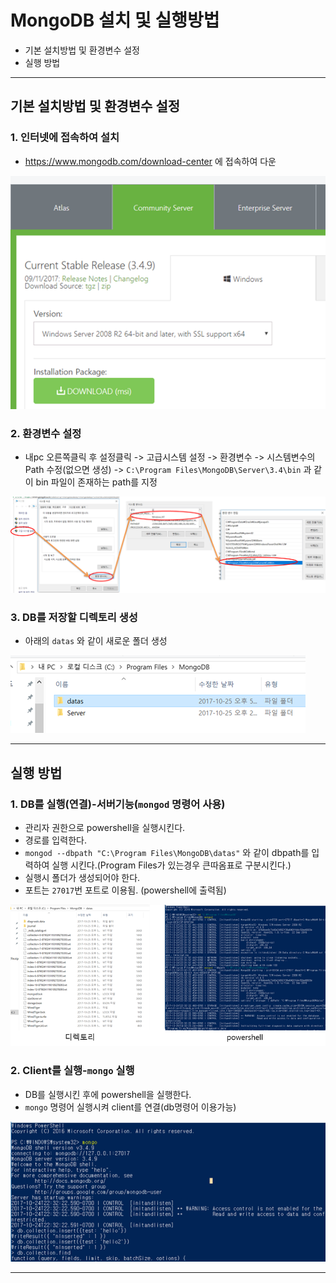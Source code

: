 # MongoDB 설치 및 실행방법
  - 기본 설치방법 및 환경변수 설정
  - 실행 방법

---

## 기본 설치방법 및 환경변수 설정
  ### 1. 인터넷에 접속하여 설치
  - https://www.mongodb.com/download-center 에 접속하여 다운

  ![](https://github.com/Lee-KyungSeok/Study/blob/master/MongoDB/Intall/picture/install.png)

  ### 2. 환경변수 설정
  - 내pc 오른쪽클릭 후 설정클릭 -> 고급시스템 설정 -> 환경변수 -> 시스템변수의 Path 수정(없으면 생성) -> `C:\Program Files\MongoDB\Server\3.4\bin` 과 같이 bin 파일이 존재하는 path를 지정

  ![](https://github.com/Lee-KyungSeok/Study/blob/master/MongoDB/Intall/picture/envrionmentpath.png)

  ### 3. DB를 저장할 디렉토리 생성
  - 아래의 `datas` 와 같이 새로운 폴더 생성

  ![](https://github.com/Lee-KyungSeok/Study/blob/master/MongoDB/Intall/picture/datas.png)

---

## 실행 방법
  ### 1. DB를 실행(연결)-서버기능(`mongod` 명령어 사용)
  - 관리자 권한으로 powershell을 실행시킨다.
  - 경로를 입력한다.
  - `mongod --dbpath "C:\Program Files\MongoDB\datas"` 와 같이 dbpath를 입력하여 실행 시킨다.(Program Files가 있는경우 큰따옴표로 구분시킨다.)
  - 실행시 폴더가 생성되어야 한다.
  - 포트는 `27017`번 포트로 이용됨. (powershell에 출력됨)

  ![](https://github.com/Lee-KyungSeok/Study/blob/master/MongoDB/Intall/picture/dbstart.png)


  ### 2. Client를 실행-`mongo` 실행
  - DB를 실행시킨 후에 powershell을 실행한다.
  - `mongo` 명령어 실행시켜 client를 연결(db명령어 이용가능)

  ![](https://github.com/Lee-KyungSeok/Study/blob/master/MongoDB/Intall/picture/clientstart.png)

---

